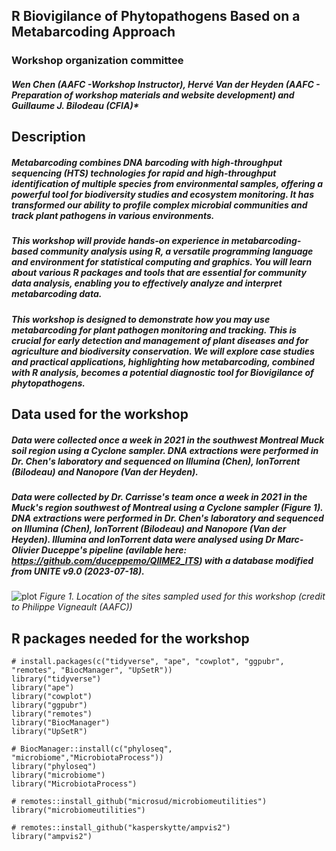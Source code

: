 ## R Biovigilance of Phytopathogens Based on a Metabarcoding Approach

### Workshop organization committee
##### Wen Chen (AAFC -Workshop Instructor), Hervé Van der Heyden (AAFC - Preparation of workshop materials and website development) and Guillaume J. Bilodeau (CFIA)*

## Description 
##### Metabarcoding combines DNA barcoding with high-throughput sequencing (HTS) technologies for rapid and high-throughput identification of multiple species from environmental samples, offering a powerful tool for biodiversity studies and ecosystem monitoring. It has transformed our ability to profile complex microbial communities and track plant pathogens in various environments. 

##### This workshop will provide hands-on experience in metabarcoding-based community analysis using R, a versatile programming language and environment for statistical computing and graphics. You will learn about various R packages and tools that are essential for community data analysis, enabling you to effectively analyze and interpret metabarcoding data. 

##### This workshop is designed to demonstrate how you may use metabarcoding for plant pathogen monitoring and tracking. This is crucial for early detection and management of plant diseases and for agriculture and biodiversity conservation. We will explore case studies and practical applications, highlighting how metabarcoding, combined with R analysis, becomes a potential diagnostic tool for Biovigilance of phytopathogens.

## Data used for the workshop  
##### Data were collected once a week in 2021 in the southwest Montreal Muck soil region using a Cyclone sampler. DNA extractions were performed in Dr. Chen's laboratory and sequenced on Illumina (Chen), IonTorrent (Bilodeau) and Nanopore (Van der Heyden).

##### Data were collected by Dr. Carrisse's team once a week in 2021 in the Muck's region southwest of Montreal using a Cyclone sampler (Figure 1). DNA extractions were performed in Dr. Chen's laboratory and sequenced on Illumina (Chen), IonTorrent (Bilodeau) and Nanopore (Van der Heyden). Illumina and IonTorrent data were analysed using Dr Marc-Olivier Duceppe's pipeline (avilable here: https://github.com/duceppemo/QIIME2_ITS) with a database modified from UNITE v9.0 (2023-07-18). 

![plot](https://github.com/hvanderheyden/Plant_Canada_2024_workshop.github.io/blob/main/Figures/presentation1.jpg)
*Figure 1. Location of the sites sampled used for this workshop (credit to Philippe Vigneault (AAFC))*

## R packages needed for the workshop  
```{r}
# install.packages(c("tidyverse", "ape", "cowplot", "ggpubr", "remotes", "BiocManager", "UpSetR"))
library("tidyverse")
library("ape")
library("cowplot")
library("ggpubr")
library("remotes")
library("BiocManager")
library("UpSetR")

# BiocManager::install(c("phyloseq", "microbiome","MicrobiotaProcess"))
library("phyloseq")
library("microbiome")
library("MicrobiotaProcess")

# remotes::install_github("microsud/microbiomeutilities")
library("microbiomeutilities") 

# remotes::install_github("kasperskytte/ampvis2")
library("ampvis2") 
``` 
